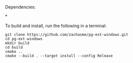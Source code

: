 Dependencies:

\*

To build and install, run the following in a terminal:

```
git clone https://github.com/zachasme/pg-ext-windows.git
cd pg-ext-windows
mkdir build
cd build
cmake ..
cmake --build . --target install --config Release
```
